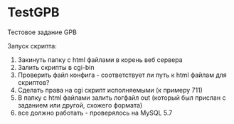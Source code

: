 # TestGPB
Тестовое задание GPB

Запуск скрипта:
1) Закинуть папку с html файлами в корень веб сервера
2) Залить скрипты в cgi-bin
3) Проверить файл конфига - соответствует ли путь к html файлам для скриптов?
4) Сделать права на cgi скрипт исполняемыми (к примеру 711)
5) В папку с html файлами залить логфайл out (который был прислан с заданием или другой, схожего формата)
6) все должно работать - проверялось на MySQL 5.7
